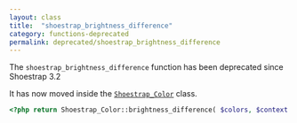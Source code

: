```yaml
---
layout: class
title:  "shoestrap_brightness_difference"
category: functions-deprecated
permalink: deprecated/shoestrap_brightness_difference
---
```


The `shoestrap_brightness_difference` function has been deprecated since Shoestrap 3.2

It has now moved inside the [`Shoestrap_Color`](/classes/Shoestrap_Color) class.

```php
<?php return Shoestrap_Color::brightness_difference( $colors, $context ); ?>
```